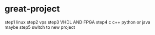 # great-project
step1 linux
step2 vps
step3 VHDL AND FPGA
step4 c c++ python or java maybe
step5 switch to new project
